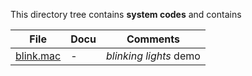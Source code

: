This directory tree contains **system codes** and contains

| File | Docu | Comments |
| --------- | --------- | ------- |
| [blink.mac](blink.mac) | - | _blinking lights_ demo |

